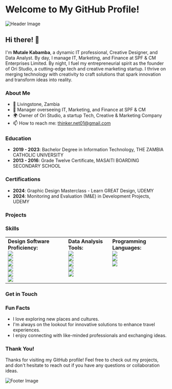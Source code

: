 # Welcome to My GitHub Profile!

![Header Image](https://images.unsplash.com/photo-1498050108023-c5249f4df085?crop=entropy&cs=tinysrgb&fit=crop&w=1200&h=300&ixid=MnwxMjA3fDB8MHxwaG90by1wYWdlfHx8fGVufDB8fHx8&ixlib=rb-1.2.1)

## Hi there! 👋

I'm **Mutale Kabamba**, a dynamic IT professional, Creative Designer, and Data Analyst. By day, I manage IT, Marketing, and Finance at SPF & CM Enterprises Limited. By night, I fuel my entrepreneurial spirit as the founder of Ori Studio, a cutting-edge tech and creative marketing startup. I thrive on merging technology with creativity to craft solutions that spark innovation and transform ideas into reality.

### About Me

- 📍 Livingstone, Zambia
- 💼 Manager overseeing IT, Marketing, and Finance at SPF & CM
- 🌍 Owner of Ori Studio, a startup Tech, Creative & Marketing Company
- 📫 How to reach me: [thinker.net01@gmail.com](mailto:thinker.net01@gmail.com)

### Education
- **2019 - 2023**: Bachelor Degree in Information Technology, THE ZAMBIA CATHOLIC UNIVERSITY
- **2013 - 2016**: Grade Twelve Certificate, MASAITI BOARDING SECONDARY SCHOOL

### Certifications
- **2024**: Graphic Design Masterclass - Learn GREAT Design, UDEMY
- **2024**: Monitoring and Evaluation (M&E) in Development Projects, UDEMY

### Projects


### Skills

<table style="width: 100%; vertical-align: top;">
  <tr>
    <td style="vertical-align: top;">
      <strong>Design Software Proficiency:</strong><br>
      <img src="https://img.shields.io/badge/Photoshop-31A8FF?style=for-the-badge&logo=adobe-photoshop&logoColor=white"><br>
      <img src="https://img.shields.io/badge/Illustrator-FF9A00?style=for-the-badge&logo=adobe-illustrator&logoColor=white"><br>
      <img src="https://img.shields.io/badge/InDesign-FF3366?style=for-the-badge&logo=adobe-indesign&logoColor=white"><br>
      <img src="https://img.shields.io/badge/CorelDRAW-009639?style=for-the-badge&logo=coreldraw&logoColor=white"><br>
      <img src="https://img.shields.io/badge/Canva-00C4CC?style=for-the-badge&logo=canva&logoColor=white"><br>
      <img src="https://img.shields.io/badge/Embroidery_Studio-FF7D3E?style=for-the-badge&logoColor=white">
    </td>
    <td style="vertical-align: top;">
      <strong>Data Analysis Tools:</strong><br>
      <img src="https://img.shields.io/badge/Excel-217346?style=for-the-badge&logo=microsoft-excel&logoColor=white"><br>
      <img src="https://img.shields.io/badge/Power_BI-F2C811?style=for-the-badge&logo=power-bi&logoColor=black"><br>
      <img src="https://img.shields.io/badge/Tableau-E97627?style=for-the-badge&logo=tableau&logoColor=white"><br>
      <img src="https://img.shields.io/badge/MySQL-4479A1?style=for-the-badge&logo=mysql&logoColor=white"><br>
      <img src="https://img.shields.io/badge/Python-3776AB?style=for-the-badge&logo=python&logoColor=white">
    </td>
    <td style="vertical-align: top;">
      <strong>Programming Languages:</strong><br>
      <img src="https://img.shields.io/badge/HTML5-E34F26?style=for-the-badge&logo=html5&logoColor=white"><br>
      <img src="https://img.shields.io/badge/CSS3-1572B6?style=for-the-badge&logo=css3&logoColor=white"><br>
      <img src="https://img.shields.io/badge/Python-3776AB?style=for-the-badge&logo=python&logoColor=white">
    </td>
  </tr>
</table>





### Get in Touch



### Fun Facts

- I love exploring new places and cultures.
- I'm always on the lookout for innovative solutions to enhance travel experiences.
- I enjoy connecting with like-minded professionals and exchanging ideas.

### Thank You!

Thanks for visiting my GitHub profile! Feel free to check out my projects, and don't hesitate to reach out if you have any questions or collaboration ideas.

![Footer Image](https://images.unsplash.com/photo-1522199710521-72d69614c702?crop=entropy&cs=tinysrgb&fit=crop&w=1200&h=300&ixid=MnwxMjA3fDB8MHxwaG90by1wYWdlfHx8fGVufDB8fHx8&ixlib=rb-1.2.1)
